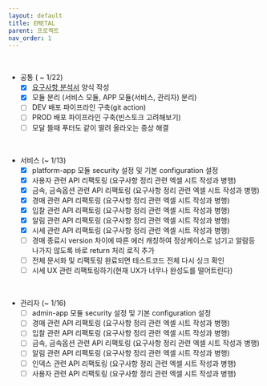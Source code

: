 ```yaml
---
layout: default
title: EMETAL
parent: 프로젝트
nav_order: 1
---
```


<br>

- 공통 ( ~ 1/22)
  - [x] [요구사항 분석서](https://docs.google.com/spreadsheets/d/1lHmKznsJedaJZUxCLBaDLrUYgLfKVEgiVh3mCPJBUC8/edit#gid=0) 양식 작성
  - [x] 모듈 분리 (서비스 모듈, APP 모듈(서비스, 관리자) 분리)
  - [ ] DEV 배포 파이프라인 구축(git action)
  - [ ] PROD 배포 파이프라인 구축(빈스토크 고려해보기)
  - [ ] 모달 뜰때 푸터도 같이 딸려 올라오는 증상 해결

<br>

- 서비스 (~ 1/13)
  - [x] platform-app 모듈 security 설정 및 기본 configuration 설정 
  - [x] 사용자 관련 API 리팩토링 (요구사항 정리 관련 엑셀 시트 작성과 병행)
  - [x] 금속, 금속옵션 관련 API 리팩토링 (요구사항 정리 관련 엑셀 시트 작성과 병행)
  - [x] 경매 관련 API 리팩토링 (요구사항 정리 관련 엑셀 시트 작성과 병행)
  - [x] 입찰 관련 API 리팩토링 (요구사항 정리 관련 엑셀 시트 작성과 병행)
  - [x] 알림 관련 API 리팩토링 (요구사항 정리 관련 엑셀 시트 작성과 병행)
  - [x] 시세 관련 API 리팩토링 (요구사항 정리 관련 엑셀 시트 작성과 병행)
  - [ ] 경매 종료시 version 차이에 따른 에러 캐칭하여 정상케이스로 넘기고 알람등 나가지 않도록 바로 return 처리 로직 추가
  - [ ] 전체 문서화 및 리팩토링 완료되면 테스트코드 전체 다시 싱크 확인
  - [ ] 시세 UX 관련 리팩토링하기(현재 UX가 너무나 완성도를 떨어트린다)

<br>    

- 관리자 (~ 1/16)
  - [ ] admin-app 모듈 security 설정 및 기본 configuration 설정
  - [ ] 경매 관련 API 리팩토링 (요구사항 정리 관련 엑셀 시트 작성과 병행)
  - [ ] 입찰 관련 API 리팩토링 (요구사항 정리 관련 엑셀 시트 작성과 병행)
  - [ ] 금속, 금속옵션 관련 API 리팩토링 (요구사항 정리 관련 엑셀 시트 작성과 병행)
  - [ ] 알림 관련 API 리팩토링 (요구사항 정리 관련 엑셀 시트 작성과 병행)
  - [ ] 인덱스 관련 API 리팩토링 (요구사항 정리 관련 엑셀 시트 작성과 병행)
  - [ ] 사용자 관련 API 리팩토링 (요구사항 정리 관련 엑셀 시트 작성과 병행)
